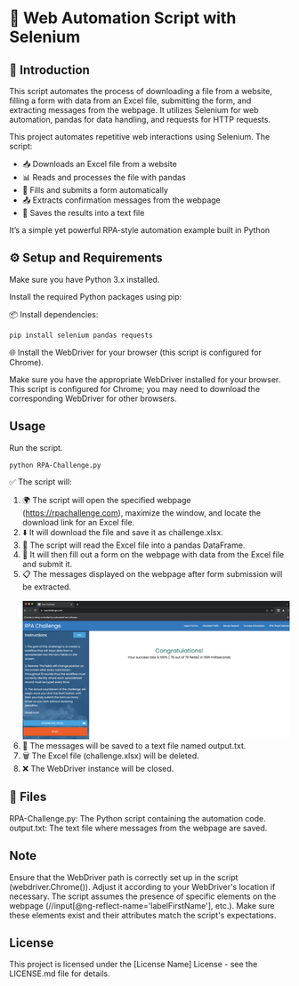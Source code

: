 # 🤖 Web Automation Script with Selenium

## 🌟 Introduction
This script automates the process of downloading a file from a website, filling a form with data from an Excel file, submitting the form, and extracting messages from the webpage. It utilizes Selenium for web automation, pandas for data handling, and requests for HTTP requests.

This project automates repetitive web interactions using Selenium.
The script:
- 📥 Downloads an Excel file from a website
- 📊 Reads and processes the file with pandas
- 📝 Fills and submits a form automatically
- 📤 Extracts confirmation messages from the webpage
- 💾 Saves the results into a text file

It’s a simple yet powerful RPA-style automation example built in Python

## ⚙️ Setup and Requirements

Make sure you have Python 3.x installed.

Install the required Python packages using pip:

📦 Install dependencies:

```python
pip install selenium pandas requests
```

🌐 Install the WebDriver for your browser (this script is configured for Chrome).

Make sure you have the appropriate WebDriver installed for your browser. This script is configured for Chrome; you may need to download the corresponding WebDriver for other browsers.

## Usage
Run the script.
```terminal
python RPA-Challenge.py
```

✅ The script will:
1. 🌍 The script will open the specified webpage (https://rpachallenge.com), maximize the window, and locate the download link for an Excel file.
2. ⬇️ It will download the file and save it as challenge.xlsx.
3. 📖 The script will read the Excel file into a pandas DataFrame.
4. 📝 It will then fill out a form on the webpage with data from the Excel file and submit it.
5. 📋 The messages displayed on the webpage after form submission will be extracted.
<br><br> ![Pictures/rpachallenge-complete.png](Pictures/rpachallenge-complete.png)
6. 💾 The messages will be saved to a text file named output.txt.
7. 🗑️ The Excel file (challenge.xlsx) will be deleted.
8. ❌ The WebDriver instance will be closed.

## 📂 Files
RPA-Challenge.py: The Python script containing the automation code.
output.txt: The text file where messages from the webpage are saved.

## Note
Ensure that the WebDriver path is correctly set up in the script (webdriver.Chrome()). Adjust it according to your WebDriver's location if necessary.
The script assumes the presence of specific elements on the webpage (//input[@ng-reflect-name='labelFirstName'], etc.). Make sure these elements exist and their attributes match the script's expectations.

## License
This project is licensed under the [License Name] License - see the LICENSE.md file for details.
